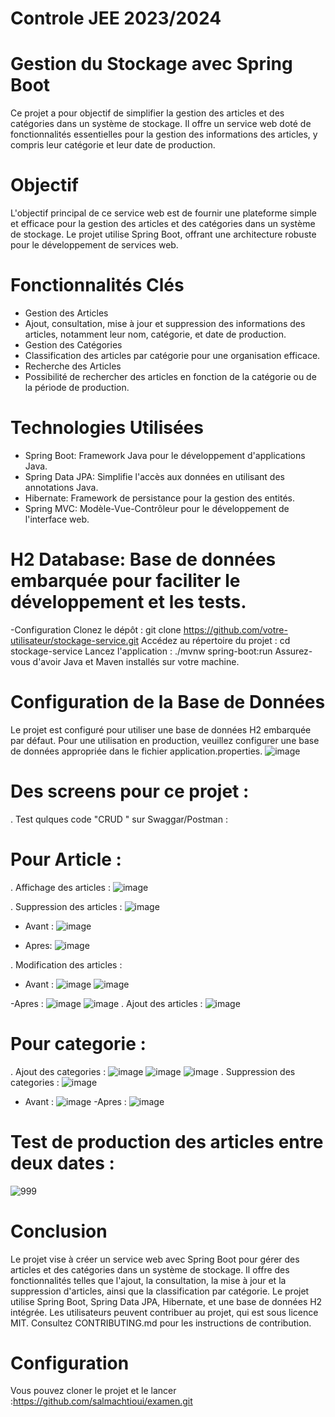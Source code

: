 # Controle JEE 2023/2024
# Gestion du Stockage avec Spring Boot
Ce projet a pour objectif de simplifier la gestion des articles et des catégories dans un système de stockage. Il offre un service web doté de fonctionnalités essentielles pour la gestion des informations des articles, y compris leur catégorie et leur date de production.

# Objectif
L'objectif principal de ce service web est de fournir une plateforme simple et efficace pour la gestion des articles et des catégories dans un système de stockage. Le projet utilise Spring Boot, offrant une architecture robuste pour le développement de services web.

# Fonctionnalités Clés
- Gestion des Articles
- Ajout, consultation, mise à jour et suppression des informations des articles, notamment leur nom, catégorie, et date de production.
- Gestion des Catégories
- Classification des articles par catégorie pour une organisation efficace.
- Recherche des Articles
- Possibilité de rechercher des articles en fonction de la catégorie ou de la période de production.
#  Technologies Utilisées
- Spring Boot: Framework Java pour le développement d'applications Java.
- Spring Data JPA: Simplifie l'accès aux données en utilisant des annotations Java.
- Hibernate: Framework de persistance pour la gestion des entités.
- Spring MVC: Modèle-Vue-Contrôleur pour le développement de l'interface web.
# H2 Database: Base de données embarquée pour faciliter le développement et les tests.
-Configuration
Clonez le dépôt : git clone https://github.com/votre-utilisateur/stockage-service.git
Accédez au répertoire du projet : cd stockage-service
Lancez l'application : ./mvnw spring-boot:run
Assurez-vous d'avoir Java et Maven installés sur votre machine.

# Configuration de la Base de Données
Le projet est configuré pour utiliser une base de données H2 embarquée par défaut. Pour une utilisation en production, veuillez configurer une base de données appropriée dans le fichier application.properties.
![image](https://github.com/salmachtioui/examen/assets/147477621/674534f0-4c74-404d-a486-00286f4eab2f)
# Des screens pour ce projet :
. Test qulques code "CRUD " sur Swaggar/Postman :
# Pour Article :
. Affichage des articles :
![image](https://github.com/salmachtioui/examen/assets/147477621/c2fb9b96-6a76-48f0-8e2d-64c6b0d6be81)

. Suppression des articles :
![image](https://github.com/salmachtioui/examen/assets/147477621/ebf7f947-7d3e-4019-95a9-9ce40731f4d2)
- Avant :
![image](https://github.com/salmachtioui/examen/assets/147477621/a460c8cd-6a2a-456f-bdb6-248912d9d9ee)
 
- Apres:
![image](https://github.com/salmachtioui/examen/assets/147477621/c73cf0f4-7140-4a82-9ad7-7282116eb98d)

. Modification des articles :
- Avant :
![image](https://github.com/salmachtioui/examen/assets/147477621/a9445671-8a8b-4e8f-97de-c3fdfa74c826)
![image](https://github.com/salmachtioui/examen/assets/147477621/8328b6c3-a75d-4cb2-8050-772668fbf844)

-Apres :
![image](https://github.com/salmachtioui/examen/assets/147477621/817fafde-bb72-4d6f-856e-c83198d66b28)
![image](https://github.com/salmachtioui/examen/assets/147477621/c669d019-6c74-4457-a756-30cd400fd8eb)
. Ajout des articles :
![image](https://github.com/salmachtioui/examen/assets/147477621/baafd357-c52e-4c67-b27a-52c06864d70a)

# Pour categorie :
. Ajout des categories :
![image](https://github.com/salmachtioui/examen/assets/147477621/ea4482e9-4dda-4493-aac3-9684f43c0b22)
![image](https://github.com/salmachtioui/examen/assets/147477621/b3505cc7-e6a2-45b5-b194-79c13af325b6)
![image](https://github.com/salmachtioui/examen/assets/147477621/36af49b0-5cb0-4876-b865-980d856e738a)
. Suppression des categories :
![image](https://github.com/salmachtioui/examen/assets/147477621/8ba8a639-076c-40b0-9ff2-18f142dea5e7)
- Avant :
 ![image](https://github.com/salmachtioui/examen/assets/147477621/0caeb2cf-8f7a-478e-ba84-75077dce391a)
-Apres :
![image](https://github.com/salmachtioui/examen/assets/147477621/fb18a9ca-30a0-4be8-9cd8-be22b8a636dc)

 # Test de production des articles entre deux dates :
 ![999](https://github.com/salmachtioui/examen/assets/147477621/5d6b9067-41b9-4557-a8fa-7447d56f5e1a)
 # Conclusion 
 Le projet vise à créer un service web avec Spring Boot pour gérer des articles et des catégories dans un système de stockage. Il offre des fonctionnalités telles que l'ajout, la consultation, la mise à jour et la suppression d'articles, ainsi que la classification par catégorie. Le projet utilise Spring Boot, Spring Data JPA, Hibernate, et une base de données H2 intégrée. Les utilisateurs peuvent contribuer au projet, qui est sous licence MIT. Consultez CONTRIBUTING.md pour les instructions de contribution.
 # Configuration 
 Vous pouvez cloner le projet et le lancer :https://github.com/salmachtioui/examen.git
 

 



